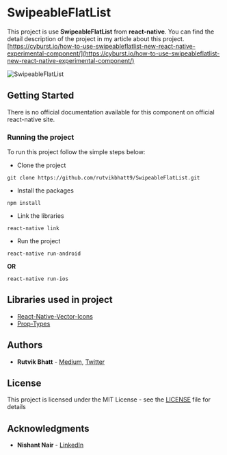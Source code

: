 # SwipeableFlatList

This project is use **SwipeableFlatList** from **react-native**.
You can find the detail description of the project in my article about this project.
[https://cyburst.io/how-to-use-swipeableflatlist-new-react-native-experimental-component/](https://cyburst.io/how-to-use-swipeableflatlist-new-react-native-experimental-component/)

![SwipeableFlatList](screenshot/SwipeablFlatList.gif)

## Getting Started

There is no official documentation available for this component on official react-native site.

### Running the project

To run this project follow the simple steps below:
* Clone the project
```
git clone https://github.com/rutvikbhatt9/SwipeableFlatList.git
```
* Install the packages
```
npm install
```
* Link the libraries
```
react-native link
```
* Run the project
```
react-native run-android
```
**OR**
```
react-native run-ios
```

## Libraries used in project

* [React-Native-Vector-Icons](https://github.com/oblador/react-native-vector-icons) 
* [Prop-Types](https://github.com/facebook/prop-types)


## Authors

* **Rutvik Bhatt** - [Medium](https://medium.com/@rutvikbhatt9), [Twitter](https://twitter.com/rutvik_bhatt)


## License

This project is licensed under the MIT License - see the [LICENSE](LICENSE) file for details

## Acknowledgments
 
* **Nishant Nair** - [LinkedIn](https://www.linkedin.com/in/nishant-nair-b76795175)

